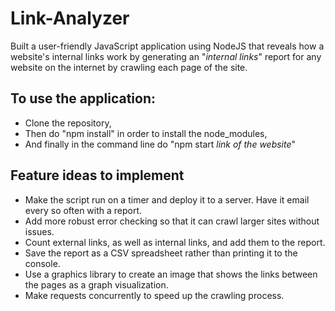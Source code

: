 # Link-Analyzer
  Built a user-friendly JavaScript application using NodeJS that reveals how a website's internal links work by generating an "<i>internal links</i>" report for any website on   the internet by crawling each page of the site.

## To use the application:
  - Clone the repository,
  - Then do "npm install" in order to install the node_modules,
  - And finally in the command line do "npm start <i>link of the website</i>"

## Feature ideas to implement
  - Make the script run on a timer and deploy it to a server. Have it email every so often with a report.
  - Add more robust error checking so that it can crawl larger sites without issues.
  - Count external links, as well as internal links, and add them to the report.
  - Save the report as a CSV spreadsheet rather than printing it to the console.
  - Use a graphics library to create an image that shows the links between the pages as a graph visualization.
  - Make requests concurrently to speed up the crawling process.
